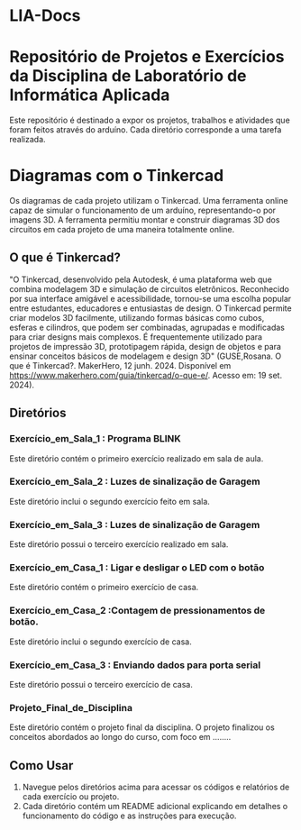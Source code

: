 # LIA-Docs
# Repositório de Projetos e Exercícios da Disciplina de Laboratório de Informática Aplicada
Este repositório é destinado a expor os projetos, trabalhos e atividades que foram feitos através do arduíno. Cada diretório corresponde a uma tarefa realizada.

# Diagramas com o Tinkercad
Os diagramas de cada projeto utilizam o Tinkercad. Uma ferramenta online capaz de simular o funcionamento de um arduíno, representando-o por imagens 3D. A ferramenta permitiu montar e construir diagramas 3D dos circuitos em cada projeto de uma maneira totalmente online.

## O que é Tinkercad?
"O Tinkercad, desenvolvido pela Autodesk, é uma plataforma web que combina modelagem 3D e simulação de circuitos eletrônicos. Reconhecido por sua interface amigável e acessibilidade, tornou-se uma escolha popular entre estudantes, educadores e entusiastas de design. O Tinkercad permite criar modelos 3D facilmente, utilizando formas básicas como cubos, esferas e cilindros, que podem ser combinadas, agrupadas e modificadas para criar designs mais complexos. É frequentemente utilizado para projetos de impressão 3D, prototipagem rápida, design de objetos e para ensinar conceitos básicos de modelagem e design 3D" (GUSE,Rosana. O que é Tinkercad?. MakerHero, 12 junh. 2024. Disponível em https://www.makerhero.com/guia/tinkercad/o-que-e/. Acesso em: 19 set. 2024).

## Diretórios

### Exercício_em_Sala_1 : Programa BLINK
Este diretório contém o primeiro exercício realizado em sala de aula. 

### Exercício_em_Sala_2 : Luzes de sinalização de Garagem
Este diretório inclui o segundo exercício feito em sala. 

### Exercício_em_Sala_3 : Luzes de sinalização de Garagem

Este diretório possui o terceiro exercício realizado em sala.

### Exercício_em_Casa_1 : Ligar e desligar o LED com o botão

Este diretório contém o primeiro exercício de casa. 

### Exercício_em_Casa_2 :Contagem de pressionamentos de botão.

Este diretório inclui o segundo exercício de casa.

### Exercício_em_Casa_3 : Enviando dados para porta serial 

Este diretório possui o terceiro exercício de casa.

### Projeto_Final_de_Disciplina
Este diretório contém o projeto final da disciplina. O projeto finalizou os conceitos abordados ao longo do curso, com foco em ........

## Como Usar

1. Navegue pelos diretórios acima para acessar os códigos e relatórios de cada exercício ou projeto.
2. Cada diretório contém um README adicional  explicando em detalhes o funcionamento do código e as instruções para execução.

